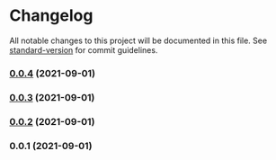 # Changelog

All notable changes to this project will be documented in this file. See [standard-version](https://github.com/conventional-changelog/standard-version) for commit guidelines.

### [0.0.4](https://github.com/CollageCom/eslint-config-foreground/compare/v0.0.3...v0.0.4) (2021-09-01)

### [0.0.3](https://github.com/CollageCom/eslint-config-foreground/compare/v0.0.2...v0.0.3) (2021-09-01)

### [0.0.2](https://github.com/CollageCom/eslint-config-foreground/compare/v0.0.1...v0.0.2) (2021-09-01)

### 0.0.1 (2021-09-01)
